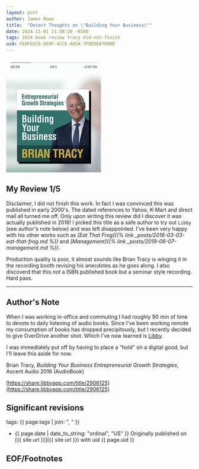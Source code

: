```yaml
---
layout: post
author: James Rowe
title:  "Detect Thoughts on \"Building Your Business\""
date: 2024-11-01 21:58:20 -0500
tags: 2024 book review Tracy did-not-finish
uid: FE8FD2C6-DE9F-4CCE-A05A-7FDEDEA7D9BD
---
```


<img src="/assets/posts-images/audiobook-tracy-building-your-business.png" alt="picture of building your business book" class="img-stylish"/>


## My Review 1/5

Disclaimer, I did not finish this work. In fact I was convinced this was published in early 2000's. The dated references to Yahoo, K-Mart and direct mail all turned me off. Only upon writing this review did I discover it was actually published in 2016! I picked this title as a safe author to try out `Libby` (see author's note below) and was left disappointed. I've been very happy with his other works such as *[Eat That Frog]({% link _posts/2016-03-03-eat-that-frog.md %})* and *[Management]({% link _posts/2019-06-07-management.md %})*.

Production quality is poor, it almost sounds like Brian Tracy is winging it in the recording booth revising his anecdotes as he goes along. I also discoverd that this *not* a ISBN published book but a seminar style recording. Hard pass.


---

## Author's Note

When I was working in-office and commuting I had roughly 90 min of time to devote to daily listening of audio books. Since I've been working remote my consumption of books has dropped precipitously, but I recently decided to give OverDrive another shot. Which I've now learned is [Libby](https://libbyapp.com).

I was immediately put off by having to place a "hold" on a digital good, but I'll leave this aside for now.

Brian Tracy, *Building Your Business Entrepreneurial Growth Strategies*,  Ascent Audio 2016 (AudioBook)

[https://share.libbyapp.com/title/2906125](https://share.libbyapp.com/title/2906125)

## Significant revisions

tags: {{ page.tags | join: ", " }} <!-- todo move this somewhere -->

- {{ page.date | date_to_string: "ordinal", "US" }} Originally published on [{{ site.url }}]({{ site.url }}) with uid {{ page.uid }}

## EOF/Footnotes


